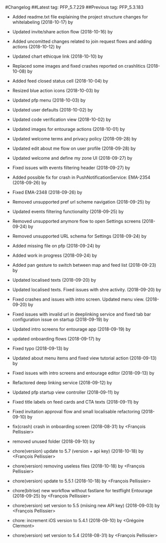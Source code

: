 #Changelog
##Latest tag: PFP_5.7.229
##Previous tag: PFP_5.3.183
* Added readme.txt file explaining the project structure changes for whitelabeling (2018-10-17) by <Lazar Sidor>
* Updated invite/share action flow (2018-10-16) by <Lazar Sidor>
* Added uncomitted changes related to join request flows and adding actions (2018-10-12) by <Lazar Sidor>
* Updated chart ethicque link (2018-10-10) by <Lazar Sidor>
* Replaced some images and fixed crashes reported on crashlitics (2018-10-08) by <Lazar Sidor>
* Added feed closed status cell (2018-10-04) by <Lazar Sidor>
* Resized blue action icons (2018-10-03) by <Lazar Sidor>
* Updated pfp menu (2018-10-03) by <Lazar Sidor>
* Updated user defaults (2018-10-02) by <Lazar Sidor>
* Updated code verification view (2018-10-02) by <Lazar Sidor>
* Updated images for entourage actions (2018-10-01) by <Lazar Sidor>
* Updated welcome terms and privacy policy (2018-09-28) by <Lazar Sidor>
* Updated edit about me flow on user profile (2018-09-28) by <Lazar Sidor>
* Updated welcome and define my zone UI (2018-09-27) by <Lazar Sidor>
* Fixed issues with events filtering header (2018-09-27) by <Lazar Sidor>
* Added possible fix for crash in PushNotificationService: EMA-2354 (2018-09-26) by <Lazar Sidor>
* Fixed EMA-2348 (2018-09-26) by <Lazar Sidor>
* Removed unsupported pref url scheme navigation (2018-09-25) by <Lazar Sidor>
* Updated events filtering functionality (2018-09-25) by <Lazar Sidor>
* Removed unsupported anymore flow to open Settings screens (2018-09-24) by <Lazar Sidor>
* Removed unsupported URL schema for Settings (2018-09-24) by <Lazar Sidor>
* Added missing file on pfp (2018-09-24) by <Lazar Sidor>
* Added work in progress (2018-09-24) by <Lazar Sidor>
* Added pan gesture to switch between map and feed list (2018-09-23) by <Lazar Sidor>
* Updated localised texts (2018-09-20) by <Lazar Sidor>
* Updated localised texts. Fixed issues with shre activity. (2018-09-20) by <Lazar Sidor>
* Fixed crashes and issues with intro screen. Updated menu view. (2018-09-20) by <Lazar Sidor>
* Fixed issues with invalid url in deeplinking service and fixed tab bar configuration issue on startup (2018-09-19) by <Lazar Sidor>
* Updated intro screens for entourage app (2018-09-19) by <Lazar Sidor>
* updated onboarding flows (2018-09-17) by <Lazar Sidor>
* Fixed typo (2018-09-13) by <Lazar Sidor>
* Updated about menu items and fixed view tutorial action (2018-09-13) by <Lazar Sidor>
* Fixed issues with intro screens and entourage editor (2018-09-13) by <Lazar Sidor>
* Refactored deep linking service (2018-09-12) by <Lazar Sidor>
* Updated pfp startup view controller (2018-09-11) by <Lazar Sidor>
* Fixed title labels on feed cards and CTA texts (2018-09-11) by <Lazar Sidor>
* Fixed invitation approval flow and small localisable refactoring (2018-09-10) by <Lazar Sidor>
* fix(crash) crash in onboarding screen (2018-08-31) by <François Pellissier>

* removed unused folder (2018-09-10) by <Lazar Sidor>
* chore(version) update to 5.7 (version + api key) (2018-10-18) by <François Pellissier>
* chore(version) removing useless files (2018-10-18) by <François Pellissier>
* chore(version) update to 5.5.1 (2018-10-18) by <François Pellissier>
* chore(bitrise) new workflow without fastlane for testflight Entourage (2018-09-25) by <François Pellissier>
* chore(version) set version to 5.5 (miising new API key) (2018-09-03) by <François Pellissier>
* chore: increment iOS version to 5.4.1 (2018-09-10) by <Grégoire Clermont>
* chore(version) set version to 5.4 (2018-08-31) by <François Pellissier>
